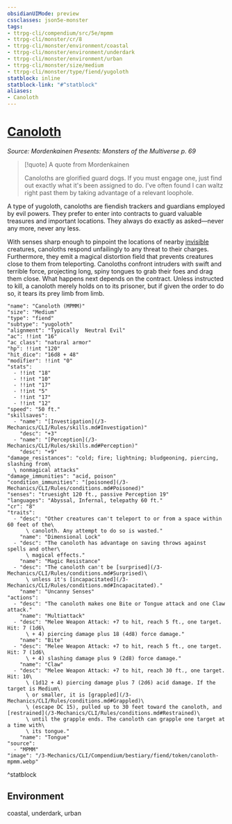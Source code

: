 ```yaml
---
obsidianUIMode: preview
cssclasses: json5e-monster
tags:
- ttrpg-cli/compendium/src/5e/mpmm
- ttrpg-cli/monster/cr/8
- ttrpg-cli/monster/environment/coastal
- ttrpg-cli/monster/environment/underdark
- ttrpg-cli/monster/environment/urban
- ttrpg-cli/monster/size/medium
- ttrpg-cli/monster/type/fiend/yugoloth
statblock: inline
statblock-link: "#^statblock"
aliases:
- Canoloth
---
```

# [Canoloth](3-Mechanics\CLI\Compendium\bestiary\fiend/canoloth-mpmm.md)
*Source: Mordenkainen Presents: Monsters of the Multiverse p. 69*  

> [!quote] A quote from Mordenkainen  
> 
> Canoloths are glorified guard dogs. If you must engage one, just find out exactly what it's been assigned to do. I've often found I can waltz right past them by taking advantage of a relevant loophole.

A type of yugoloth, canoloths are fiendish trackers and guardians employed by evil powers. They prefer to enter into contracts to guard valuable treasures and important locations. They always do exactly as asked—never any more, never any less.

With senses sharp enough to pinpoint the locations of nearby [invisible](/3-Mechanics/CLI/Rules/conditions.md#Invisible) creatures, canoloths respond unfailingly to any threat to their charges. Furthermore, they emit a magical distortion field that prevents creatures close to them from teleporting. Canoloths confront intruders with swift and terrible force, projecting long, spiny tongues to grab their foes and drag them close. What happens next depends on the contract. Unless instructed to kill, a canoloth merely holds on to its prisoner, but if given the order to do so, it tears its prey limb from limb.

```statblock
"name": "Canoloth (MPMM)"
"size": "Medium"
"type": "fiend"
"subtype": "yugoloth"
"alignment": "Typically  Neutral Evil"
"ac": !!int "16"
"ac_class": "natural armor"
"hp": !!int "120"
"hit_dice": "16d8 + 48"
"modifier": !!int "0"
"stats":
  - !!int "18"
  - !!int "10"
  - !!int "17"
  - !!int "5"
  - !!int "17"
  - !!int "12"
"speed": "50 ft."
"skillsaves":
  - "name": "[Investigation](/3-Mechanics/CLI/Rules/skills.md#Investigation)"
    "desc": "+3"
  - "name": "[Perception](/3-Mechanics/CLI/Rules/skills.md#Perception)"
    "desc": "+9"
"damage_resistances": "cold; fire; lightning; bludgeoning, piercing, slashing from\
  \ nonmagical attacks"
"damage_immunities": "acid, poison"
"condition_immunities": "[poisoned](/3-Mechanics/CLI/Rules/conditions.md#Poisoned)"
"senses": "truesight 120 ft., passive Perception 19"
"languages": "Abyssal, Infernal, telepathy 60 ft."
"cr": "8"
"traits":
  - "desc": "Other creatures can't teleport to or from a space within 60 feet of the\
      \ canoloth. Any attempt to do so is wasted."
    "name": "Dimensional Lock"
  - "desc": "The canoloth has advantage on saving throws against spells and other\
      \ magical effects."
    "name": "Magic Resistance"
  - "desc": "The canoloth can't be [surprised](/3-Mechanics/CLI/Rules/conditions.md#Surprised)\
      \ unless it's [incapacitated](/3-Mechanics/CLI/Rules/conditions.md#Incapacitated)."
    "name": "Uncanny Senses"
"actions":
  - "desc": "The canoloth makes one Bite or Tongue attack and one Claw attack."
    "name": "Multiattack"
  - "desc": "Melee Weapon Attack: +7 to hit, reach 5 ft., one target. Hit: 7 (1d6\
      \ + 4) piercing damage plus 18 (4d8) force damage."
    "name": "Bite"
  - "desc": "Melee Weapon Attack: +7 to hit, reach 5 ft., one target. Hit: 7 (1d6\
      \ + 4) slashing damage plus 9 (2d8) force damage."
    "name": "Claw"
  - "desc": "Melee Weapon Attack: +7 to hit, reach 30 ft., one target. Hit: 10\
      \ (1d12 + 4) piercing damage plus 7 (2d6) acid damage. If the target is Medium\
      \ or smaller, it is [grappled](/3-Mechanics/CLI/Rules/conditions.md#Grappled)\
      \ (escape DC 15), pulled up to 30 feet toward the canoloth, and [restrained](/3-Mechanics/CLI/Rules/conditions.md#Restrained)\
      \ until the grapple ends. The canoloth can grapple one target at a time with\
      \ its tongue."
    "name": "Tongue"
"source":
  - "MPMM"
"image": "/3-Mechanics/CLI/Compendium/bestiary/fiend/token/canoloth-mpmm.webp"
```
^statblock

## Environment

coastal, underdark, urban